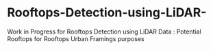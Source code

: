 # Rooftops-Detection-using-LiDAR-
Work in Progress for Rooftops Detection using LiDAR Data : Potential Rooftops for Rooftops Urban Framings purposes
